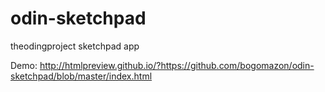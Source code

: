 # odin-sketchpad
theodingproject sketchpad app

Demo:
http://htmlpreview.github.io/?https://github.com/bogomazon/odin-sketchpad/blob/master/index.html

